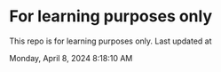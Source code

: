 # For learning purposes only
This repo is for learning purposes only.
Last updated at

Monday, April 8, 2024 8:18:10 AM

